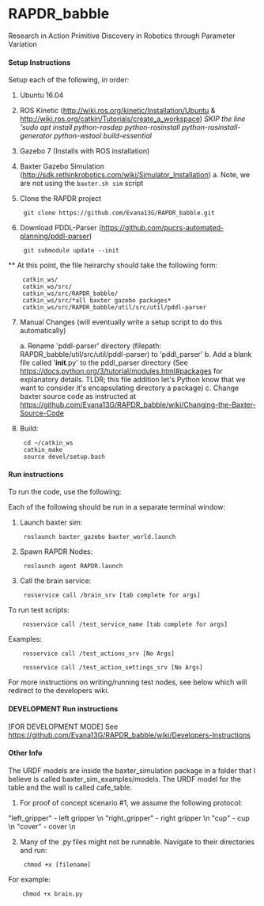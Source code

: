 # RAPDR_babble
Research in Action Primitive Discovery in Robotics through Parameter Variation

#### Setup Instructions
Setup each of the following, in order:

1. Ubuntu 16.04

2. ROS Kinetic (http://wiki.ros.org/kinetic/Installation/Ubuntu & http://wiki.ros.org/catkin/Tutorials/create_a_workspace)
*SKIP the line 'sudo apt install python-rosdep python-rosinstall python-rosinstall-generator python-wstool build-essential*

3. Gazebo 7 (Installs with ROS installation) 

4. Baxter Gazebo Simulation (http://sdk.rethinkrobotics.com/wiki/Simulator_Installation)
    a. Note, we are not using the `baxter.sh sim` script

5. Clone the RAPDR project

        git clone https://github.com/Evana13G/RAPDR_babble.git
        
6. Download PDDL-Parser (https://github.com/pucrs-automated-planning/pddl-parser)

        git submodule update --init
   
** At this point, the file heirarchy should take the following form:

        catkin_ws/
        catkin_ws/src/
        catkin_ws/src/RAPDR_babble/
        catkin_ws/src/*all baxter gazebo packages*
        catkin_ws/src/RAPDR_babble/util/src/util/pddl-parser
        
7. Manual Changes (will eventually write a setup script to do this automatically)

    a. Rename 'pddl-parser' directory (filepath: RAPDR_babble/util/src/util/pddl-parser) to 'pddl_parser' 
    b. Add a blank file called '__init__.py' to the pddl_parser directory (See https://docs.python.org/3/tutorial/modules.html#packages for explanatory details. TLDR; this file addition let's Python know that we want to consider it's encapsulating directory a package)
    c. Change baxter source code as instructed at https://github.com/Evana13G/RAPDR_babble/wiki/Changing-the-Baxter-Source-Code
    
8. Build:

        cd ~/catkin_ws
        catkin_make
        source devel/setup.bash

#### Run instructions

To run the code, use the following:

Each of the following should be run in a separate terminal window:

1. Launch baxter sim:

        roslaunch baxter_gazebo baxter_world.launch

2. Spawn RAPDR Nodes:

        roslaunch agent RAPDR.launch
        
3. Call the brain service:

        rosservice call /brain_srv [tab complete for args]

  
To run test scripts:

        rosservice call /test_service_name [tab complete for args]

Examples:

        rosservice call /test_actions_srv [No Args]
        
        rosservice call /test_action_settings_srv [No Args]
        
For more instructions on writing/running test nodes, see below which will redirect to the developers wiki. 

#### DEVELOPMENT Run instructions
[FOR DEVELOPMENT MODE] See https://github.com/Evana13G/RAPDR_babble/wiki/Developers-Instructions

#### Other Info
The URDF models are inside the baxter_simulation package in a folder that I believe is called baxter_sim_examples/models. The URDF model for the table and the wall is called cafe_table. 

1. For proof of concept scenario #1, we assume the following protocol:

"left_gripper" - left gripper \n
"right_gripper" - right gripper \n
"cup" - cup \n
"cover" - cover \n

2. Many of the .py files might not be runnable. Navigate to their directories and run:

        chmod +x [filename]
        
For example:

        chmod +x brain.py
        
